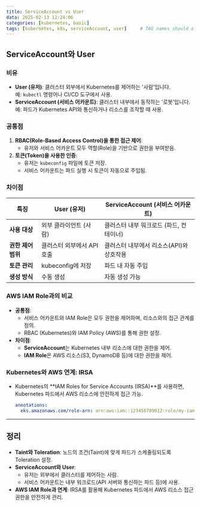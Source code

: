 ```yaml
---
title: ServiceAccount vs User
data: 2025-02-13 12:24:06
categories: [kubernetes, basic]
tags: [kubernetes, k8s, serviceAccount, user]     # TAG names should always be lowercase
---
```

## ServiceAccount와 User

###  비유
- **User (유저)**: 클러스터 외부에서 Kubernetes를 제어하는 '사람'입니다.  
  예: `kubectl` 명령어나 CI/CD 도구에서 사용.
- **ServiceAccount (서비스 어카운트)**: 클러스터 내부에서 동작하는 '로봇'입니다.  
  예: 파드가 Kubernetes API와 통신하거나 리소스를 조작할 때 사용.

### 공통점
1. **RBAC(Role-Based Access Control)을 통한 접근 제어**:
   - 유저와 서비스 어카운트 모두 역할(Role)을 기반으로 권한을 부여받음.
2. **토큰(Token)을 사용한 인증**:
   - 유저는 `kubeconfig` 파일에 토큰 저장.
   - 서비스 어카운트는 파드 실행 시 토큰이 자동으로 주입됨.

### 차이점

| **특징**           | **User (유저)**            | **ServiceAccount (서비스 어카운트)**     |
| ------------------ | -------------------------- | ---------------------------------------- |
| **사용 대상**      | 외부 클라이언트 (사람)     | 클러스터 내부 워크로드 (파드, 컨테이너)  |
| **권한 제어 범위** | 클러스터 외부에서 API 호출 | 클러스터 내부에서 리소스(API)와 상호작용 |
| **토큰 관리**      | kubeconfig에 저장          | 파드 내 자동 주입                        |
| **생성 방식**      | 수동 생성                  | 자동 생성 가능                           |

### AWS IAM Role과의 비교
- **공통점**:
  - 서비스 어카운트와 IAM Role은 모두 권한을 제어하며, 리소스와의 접근 관계를 정의.
  - RBAC (Kubernetes)와 IAM Policy (AWS)를 통해 권한 설정.
- **차이점**:
  - **ServiceAccount**는 Kubernetes 내부 리소스에 대한 권한을 제어.
  - **IAM Role**은 AWS 리소스(S3, DynamoDB 등)에 대한 권한을 제어.

### Kubernetes와 AWS 연계: IRSA
- Kubernetes의 **IAM Roles for Service Accounts (IRSA)**를 사용하면, Kubernetes 파드에서 AWS 리소스에 안전하게 접근 가능.
  ```yaml
  annotations:
    eks.amazonaws.com/role-arn: arn:aws:iam::123456789012:role/my-iam-role
  ```

---

## 정리
- **Taint와 Toleration**: 노드의 조건(Taint)에 맞게 파드가 스케줄링되도록 Toleration 설정.
- **ServiceAccount와 User**: 
  - 유저는 외부에서 클러스터를 제어하는 사람.
  - 서비스 어카운트는 내부 워크로드(API 서버와 통신하는 파드 등)에 사용.
- **AWS IAM Role과 연계**: IRSA를 활용해 Kubernetes 파드에서 AWS 리소스 접근 권한을 안전하게 관리.
